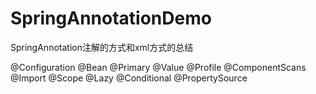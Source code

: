# SpringAnnotationDemo

SpringAnnotation注解的方式和xml方式的总结


@Configuration
@Bean
@Primary
@Value
@Profile
@ComponentScans
@Import
@Scope
@Lazy
@Conditional
@PropertySource


